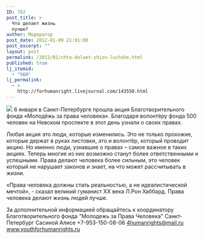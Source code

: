 ```yaml
---
ID: 782
post_title: >
  Что делает жизнь
  лучше?
author: Модератор
post_date: 2012-01-09 21:01:00
post_excerpt: ""
layout: post
permalink: /2012/01/chto-delaet-zhizn-luchshe.html
published: true
lj_itemid:
  - "560"
lj_permalink:
  - >
    http://forhumanright.livejournal.com/143550.html
---
```

<img src="http://cs5338.vk.com/u132145096/132409092/x_5b26039f.jpg" /> 6 января в Санкт-Петербурге прошла акция Благотворительного фонда «Молодёжь за права человека». Благодаря волонтёру фонда 500 человек на Невском проспекте в этот день узнали о своих правах.

Любая акция это люди, которые изменились. Это не только прохожие, которые держат в руках листовки, это и волонтёр, который проводит акцию. Но именно люди, узнавшие о правах – самое важное в таких акциях. Теперь многие из них возможно станут более ответственными и успешными. Права делают человека более сильным, это человек который не нарушает законов и знает, на что может рассчитывать в жизни.

«Права человека должны стать реальностью, а не идеалистической мечтой», - сказал великий гуманист ХХ века Л.Рон Хаббард. Права человека делают жизнь людей лучше.

За дополнительной информацией обращайтесь к координатору
Благотворительного фонда
"Молодежь за Права Человека" Санкт-Петербург 
Сасиной Алисе 
+7-953-150-08-06 
4humanrights@mail.ru
www.youthforhumanrights.ru